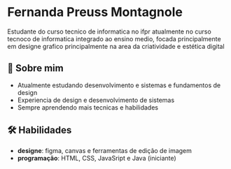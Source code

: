 # Fernanda Preuss Montagnole

Estudante do curso tecnico de informatica no ifpr atualmente no curso tecnoco de informatica integrado ao ensino medio, focada principalmente em designe grafico principalmente na area da criatividade e estética digital
## 🎨 Sobre mim

- Atualmente estudando desenvolvimento e sistemas e fundamentos de design
- Experiencia de design e desenvolvimento de sistemas
- Sempre aprendendo mais tecnicas e habilidades
## 🛠 Habilidades
- **designe**: figma, canvas e ferramentas de edição de imagem
- **programação**: HTML, CSS, JavaSript e Java (iniciante)
